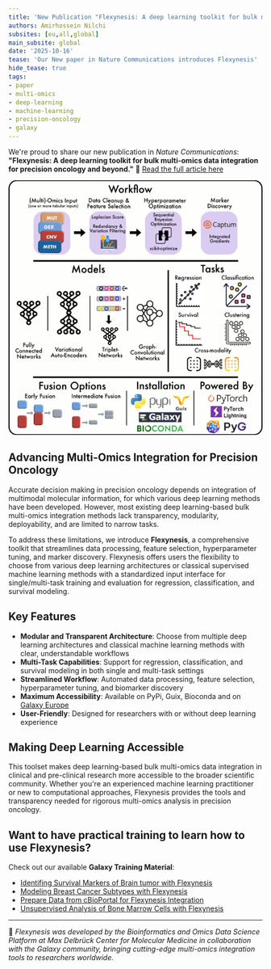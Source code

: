 ```yaml
---
title: 'New Publication "Flexynesis: A deep learning toolkit for bulk multi-omics data integration for precision oncology and beyond"'
authors: Amirhossein Nilchi
subsites: [eu,all,global]
main_subsite: global
date: '2025-10-16'
tease: 'Our New paper in Nature Communications introduces Flexynesis'
hide_tease: true
tags:
- paper
- multi-omics
- deep-learning
- machine-learning
- precision-oncology
- galaxy
---
```


We're proud to share our new publication in *Nature Communications*:
**"Flexynesis: A deep learning toolkit for bulk multi-omics data integration for precision oncology and beyond."**
📘 [Read the full article here](https://www.nature.com/articles/s41467-025-63688-5)

![graphical abstract](./static/graphical_abstract.png)

## Advancing Multi-Omics Integration for Precision Oncology

Accurate decision making in precision oncology depends on integration of multimodal molecular information, for which various deep learning methods have been developed. However, most existing deep learning-based bulk multi-omics integration methods lack transparency, modularity, deployability, and are limited to narrow tasks.

To address these limitations, we introduce **Flexynesis**, a comprehensive toolkit that streamlines data processing, feature selection, hyperparameter tuning, and marker discovery. Flexynesis offers users the flexibility to choose from various deep learning architectures or classical supervised machine learning methods with a standardized input interface for single/multi-task training and evaluation for regression, classification, and survival modeling.

## Key Features

- **Modular and Transparent Architecture**: Choose from multiple deep learning architectures and classical machine learning methods with clear, understandable workflows
- **Multi-Task Capabilities**: Support for regression, classification, and survival modeling in both single and multi-task settings
- **Streamlined Workflow**: Automated data processing, feature selection, hyperparameter tuning, and biomarker discovery
- **Maximum Accessibility**: Available on PyPi, Guix, Bioconda and on [Galaxy Europe](https://usegalaxy.eu/?tool_id=toolshed.g2.bx.psu.edu%2Frepos%2Fbgruening%2Fflexynesis%2Fflexynesis%2F0.2.20%2Bgalaxy3&version=latest)
- **User-Friendly**: Designed for researchers with or without deep learning experience

## Making Deep Learning Accessible

This toolset makes deep learning-based bulk multi-omics data integration in clinical and pre-clinical research more accessible to the broader scientific community. Whether you're an experienced machine learning practitioner or new to computational approaches, Flexynesis provides the tools and transparency needed for rigorous multi-omics analysis in precision oncology.


## Want to have practical training to learn how to use Flexynesis?

Check out our available **Galaxy Training Material**:

* [Identifing Survival Markers of Brain tumor with Flexynesis](https://gxy.io/GTN:T00555)
* [Modeling Breast Cancer Subtypes with Flexynesis](https://gxy.io/GTN:T00554)
* [Prepare Data from cBioPortal for Flexynesis Integration](https://gxy.io/GTN:T00553)
* [Unsupervised Analysis of Bone Marrow Cells with Flexynesis](https://gxy.io/GTN:T00556)

---

🧬 *Flexynesis was developed by the Bioinformatics and Omics Data Science Platform at Max Delbrück Center for Molecular Medicine in collaboration with the Galaxy community, bringing cutting-edge multi-omics integration tools to researchers worldwide.*